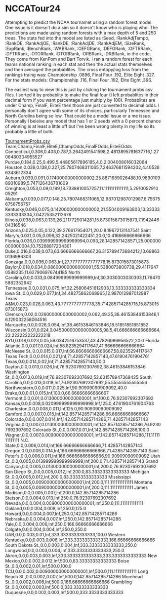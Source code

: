 # NCCATour24
Attempting to predict the NCAA tournamet using a random forest model. One issue is it doesn't do a sim so it doesn't know who is playing who. The predictions are made using random forests with a max depth of 5 and 250 trees. The stats fed into the model are listed as :Seed, :RankAdjTempo, :RankOE, :RankAdjOE, :RankDE, :RankAdjDE, :RankAdjEM, :SizeRank, :ExpRank, :BenchRank, :WABRank, :OEFGRank, :DEFGRank, :OFTRRank, :DFTRRank, :OTORRank, :DTORRank, :ORBRank, :DRBRank, in the code. They come from KenPom and Bart Torvik. I ran a random forest for each teams national ranking in each stat and then the actual stats themselves and then averaged the probablites. The cross entopy/log loss from the rankings traing was: Championship .0896, Final Four .192, Elite Eight .327. For the stats models: Championship .116, Final Four .192, Elite Eight .396. 

The easiest way to view this is just by clicking the tournament probs csv files. I sorted it by probablity to make the final four (I left probablites in their decimal form if you want percentage just multiply by 100). Probablites are under Champ, FinalF, EliteE then those are just converted to decimal odds. I personally don't agree with some of its choices, particularly Tennessee and North Carolina being so low. That could be a model issue or a me issue. Personally I beleive any model that has 1 or 2 seeds with a 0 percent chance of winning is at least a little off but I've been wrong plenty in my life so its probably a little of both. 


[TournamentProbs.csv](https://github.com/dlshew/NCCATour24/files/14634334/NewT.csv)
Team,Champ,FinalF,EliteE,ChampOdds,FinalFOdds,EliteEOdds
Connecticut,0.306,0.403,0.787,3.2642491541598,2.4813895781637716,1.2706480304955527
Purdue,0.184,0.25,0.499,5.44805617896185,4.0,2.004008016032064
Houston,0.039,0.138,0.227,25.7807468311065,7.246376811594202,4.405286343612334
Auburn,0.039,0.091,0.17400000000000002,25.8871689026488,10.989010989010989,5.747126436781609
Creighton,0.053,0.09,0.189,18.7338810057257,11.11111111111111,5.291005291005291
Alabama,0.039,0.077,0.148,25.7807468311065,12.987012987012987,6.756756756756757
Kentucky,0.046,0.075,0.14200000000000002,21.5504009163803,13.333333333333334,7.04225352112676
Illinois,0.038,0.063,0.139,26.2117729014281,15.873015873015873,7.194244604316546
Arizona,0.025,0.05,0.122,39.276617954071,20.0,8.19672131147541
Saint Mary's,0.031,0.05,0.096,32.2425021422451,20.0,10.416666666666666
Florida,0.036,0.039999999999999994,0.093,28.1428571428571,25.000000000000004,10.75268817204301
Duke,0.016,0.038,0.073,63.6666666666667,26.315789473684212,13.698630136986303
Gonzaga,0.0,0.036,0.063,Inf,27.77777777777778,15.873015873015873
Baylor,0.018,0.034,0.08600000000000001,55.5380073800738,29.41176470588235,11.627906976744185
North Carolina,0.0,0.033,0.08499999999999999,Inf,30.3030303030303,11.764705882352942
Tennessee,0.0,0.031,0.075,Inf,32.25806451612903,13.333333333333334
Iowa St.,0.0,0.029,0.077,Inf,34.48275862068965,12.987012987012987
Texas A&M,0.023,0.028,0.063,43.7777777777778,35.714285714285715,15.873015873015873
Clemson,0.02,0.026000000000000002,0.062,49.25,38.46153846153846,16.129032258064516
Marquette,0.0,0.026,0.054,Inf,38.46153846153846,18.51851851851852
Wisconsin,0.01,0.024,0.045000000000000005,98.5,41.666666666666664,22.222222222222218
BYU,0.018,0.023,0.05,56.0342516753537,43.47826086956522,20.0
Florida Atlantic,0.0,0.017,0.024,Inf,58.8235294117647,41.666666666666664
McNeese St.,0.0,0.015,0.017,Inf,66.66666666666667,58.8235294117647
Texas Tech,0.0,0.014,0.021,Inf,71.42857142857143,47.61904761904761
Texas,0.0,0.014,0.02,Inf,71.42857142857143,50.0
Dayton,0.0,0.013,0.026,Inf,76.92307692307692,38.46153846153846
Washington St.,0.0,0.013,0.019,Inf,76.92307692307692,52.631578947368425
South Carolina,0.0,0.013,0.018,Inf,76.92307692307692,55.55555555555556
Northwestern,0.0,0.011,0.025,Inf,90.90909090909092,40.0
Drake,0.0,0.01,0.015,Inf,100.0,66.66666666666667
Vermont,0.0,0.01,0.013000000000000001,Inf,100.0,76.92307692307692
Kansas,0.0,0.008,0.020999999999999998,Inf,125.0,47.61904761904763
Charleston,0.0,0.008,0.011,Inf,125.0,90.90909090909092
Samford,0.0,0.007,0.015,Inf,142.85714285714286,66.66666666666667
Colorado,0.0,0.007,0.014,Inf,142.85714285714286,71.42857142857143
Virginia,0.0,0.007,0.013000000000000001,Inf,142.85714285714286,76.92307692307692
Colorado St.,0.0,0.007,0.01,Inf,142.85714285714286,100.0
Wagner,0.0,0.007,0.009000000000000001,Inf,142.85714285714286,111.1111111111111
N.C. State,0.0,0.006,0.014,Inf,166.66666666666666,71.42857142857143
Oregon,0.0,0.006,0.014,Inf,166.66666666666666,71.42857142857143
Saint Peter's,0.0,0.006,0.011,Inf,166.66666666666666,90.90909090909092
Utah St.,0.0,0.005,0.013999999999999999,Inf,200.0,71.42857142857143
Grand Canyon,0.0,0.005,0.013000000000000001,Inf,200.0,76.92307692307692
San Diego St.,0.0,0.005,0.012,Inf,200.0,83.33333333333333
Michigan St.,0.0,0.005,0.012,Inf,200.0,83.33333333333333
Mississippi St.,0.0,0.005,0.009000000000000001,Inf,200.0,111.1111111111111
Montana St.,0.0,0.005,0.009000000000000001,Inf,200.0,111.1111111111111
James Madison,0.0,0.005,0.007,Inf,200.0,142.85714285714286
Stetson,0.0,0.004,0.013,Inf,250.0,76.92307692307692
Nevada,0.0,0.004,0.009000000000000001,Inf,250.0,111.1111111111111
Oakland,0.0,0.004,0.008,Inf,250.0,125.0
Howard,0.0,0.004,0.007,Inf,250.0,142.85714285714286
Nebraska,0.0,0.004,0.007,Inf,250.0,142.85714285714286
Yale,0.0,0.004,0.006,Inf,250.0,166.66666666666666
Colgate,0.0,0.004,0.004,Inf,250.0,250.0
UAB,0.0,0.003,0.01,Inf,333.3333333333333,100.0
Western Kentucky,0.0,0.003,0.006,Inf,333.3333333333333,166.66666666666666
South Dakota St.,0.0,0.003,0.004,Inf,333.3333333333333,250.0
Longwood,0.0,0.003,0.004,Inf,333.3333333333333,250.0
Akron,0.0,0.003,0.003,Inf,333.3333333333333,333.3333333333333
New Mexico,0.0,0.002,0.012,Inf,500.0,83.33333333333333
Boise St.,0.0,0.002,0.01,Inf,500.0,100.0
TCU,0.0,0.002,0.009000000000000001,Inf,500.0,111.1111111111111
Long Beach St.,0.0,0.002,0.007,Inf,500.0,142.85714285714286
Morehead St.,0.0,0.002,0.006,Inf,500.0,166.66666666666666
Grambling St.,0.0,0.002,0.003,Inf,500.0,333.3333333333333
Duquesne,0.0,0.002,0.003,Inf,500.0,333.3333333333333
